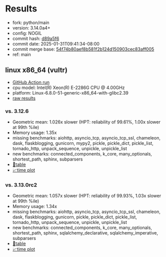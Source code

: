 # Results

- fork: python/main
- version: 3.14.0a4+
- config: NOGIL
- commit hash: [d89a5f6](https://github.com/python/cpython/commit/d89a5f6)
- commit date: 2025-01-31T09:41:34-08:00
- commit merge base: [54f74b80aef8b581f2b124d150903cec83aff005](https://github.com/python/cpython/commit/54f74b80aef8b581f2b124d150903cec83aff005)
- ref: main

## linux x86_64 (vultr)

- [GitHub Action run](https://github.com/facebookexperimental/free-threading-benchmarking/actions/runs/13080498937)
- cpu model: Intel(R) Xeon(R) E-2286G CPU @ 4.00GHz
- platform: Linux-6.8.0-51-generic-x86_64-with-glibc2.39
- [raw results](bm-20250131-vultr-x86_64-python-main-3.14.0a4%2B-d89a5f6.json)

### vs. 3.12.6

- Geometric mean: 1.026x slower (HPT: reliability of 99.61%, 1.00x slower at 99th %ile)
- Memory usage: 1.35x
- missing benchmarks: aiohttp, asyncio_tcp, asyncio_tcp_ssl, chameleon, dask, flaskblogging, gunicorn, mypy2, pickle, pickle_dict, pickle_list, tornado_http, unpack_sequence, unpickle, unpickle_list
- new benchmarks: connected_components, k_core, many_optionals, shortest_path, sphinx, subparsers
- [📄table](bm-20250131-vultr-x86_64-python-main-3.14.0a4%2B-d89a5f6-vs-3.12.6.md)
- [📈time plot](bm-20250131-vultr-x86_64-python-main-3.14.0a4%2B-d89a5f6-vs-3.12.6.svg)

### vs. 3.13.0rc2

- Geometric mean: 1.057x slower (HPT: reliability of 99.93%, 1.03x slower at 99th %ile)
- Memory usage: 1.34x
- missing benchmarks: aiohttp, asyncio_tcp, asyncio_tcp_ssl, chameleon, dask, flaskblogging, gunicorn, pickle, pickle_dict, pickle_list, tornado_http, unpack_sequence, unpickle, unpickle_list
- new benchmarks: connected_components, k_core, many_optionals, shortest_path, sphinx, sqlalchemy_declarative, sqlalchemy_imperative, subparsers
- [📄table](bm-20250131-vultr-x86_64-python-main-3.14.0a4%2B-d89a5f6-vs-3.13.0rc2.md)
- [📈time plot](bm-20250131-vultr-x86_64-python-main-3.14.0a4%2B-d89a5f6-vs-3.13.0rc2.svg)

